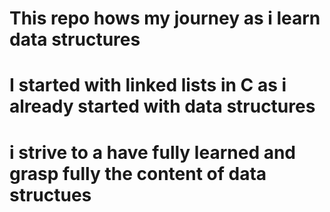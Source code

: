 # This repo hows my journey as i learn data structures
# I started with linked lists in C as i already started with data structures
# i strive to a have fully learned and grasp fully the content of data structues 
